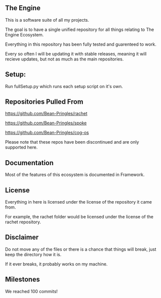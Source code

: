 ## The Engine

This is a software suite of all my projects.

The goal is to have a single unified repository for all things relating to The Engine Ecosystem.

Everything in this repository has been fully tested and guarenteed to work. 

Every so often I will be updating it with stable releases, meaning it will recieve updates, but not as much as the main repositories.

## Setup:

Run fullSetup.py which runs each setup script on it's own.

## Repositories Pulled From

https://github.com/Bean-Pringles/rachet

https://github.com/Bean-Pringles/spoke

https://github.com/Bean-Pringles/cog-os

Please note that these repos have been discontinued and are only supported here.

## Documentation

Most of the features of this ecosystem is documented in Framework.

## License 

Everything in here is licensed under the license of the repository it came from. 

For example, the rachet folder would be licensed under the license of the rachet repository. 

## Disclaimer

Do not move any of the files or there is a chance that things will break,
just keep the directory how it is.

If it ever breaks, it probably works on my machine.

## Milestones

We reached 100 commits!
